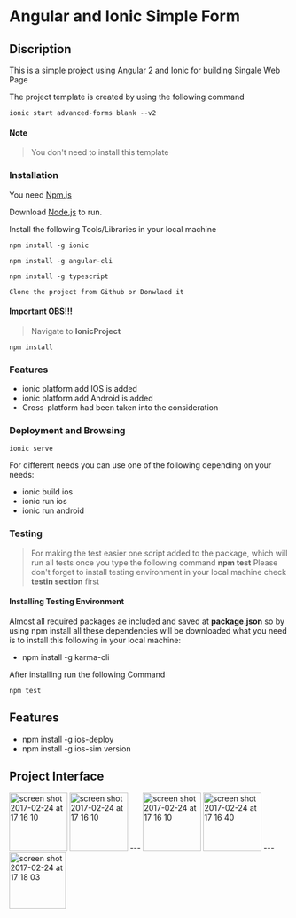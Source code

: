 # Angular and Ionic Simple Form 

## Discription 

This is a simple project using Angular 2 and Ionic for building Singale Web Page 

The project template is created by using the following command

```
ionic start advanced-forms blank --v2
```
#### Note 
> You don't need to install this template 

### Installation

You need  [Npm.js]( https://www.npmjs.com/) 

Download  [Node.js](https://nodejs.org/)  to run.

Install the following Tools/Libraries in your local machine 


```
npm install -g ionic
```
```
npm install -g angular-cli
```
```
npm install -g typescript
```
```
Clone the project from Github or Donwlaod it 
```
#### Important OBS!!!
>  Navigate to **IonicProject** 
```
npm install 
```


### Features 

  - ionic platform add IOS is added 
  - ionic platform add Android is added 
  - Cross-platform had been taken into the consideration 

### Deployment and Browsing 

```
ionic serve
```

For different needs you can use one of the following depending on your needs:
*  ionic build ios
*  ionic run ios
*  ionic run android

### Testing 

> For making the test easier  one script added to the package, which will run all tests once 
> you type the following command **npm test**
> Please don't forget to install testing environment in your local machine check __testin section__ first
 
 #### Installing Testing Environment
 Almost all required packages ae included and saved at __package.json__ so by using npm install all these dependencies will be downloaded 
 what you need is to install this following in your local machine:

*  npm install -g karma-cli

After installing run the following Command

```
npm test 
```
## Features 
*  npm install -g ios-deploy
*  npm install -g ios-sim version


## Project Interface 

<img width="105" alt="screen shot 2017-02-24 at 17 16 10" src="https://cloud.githubusercontent.com/assets/15781725/25555116/7dedbfe0-2cde-11e7-8dcf-f6e8f4f7dd16.png">
<img width="105" alt="screen shot 2017-02-24 at 17 16 10" src="https://cloud.githubusercontent.com/assets/15781725/25555119/8a3e8ab8-2cde-11e7-9778-0c99cbb67110.png">
---
<img width="105" alt="screen shot 2017-02-24 at 17 16 10" src="https://cloud.githubusercontent.com/assets/15781725/25555122/927a7822-2cde-11e7-8711-ad3da2f7a78a.png">
<img width="105" alt="screen shot 2017-02-24 at 17 16 40" src="https://cloud.githubusercontent.com/assets/15781725/25555125/9e845458-2cde-11e7-97d3-24b557a17293.png">
---
<img width="102" alt="screen shot 2017-02-24 at 17 18 03" src="https://cloud.githubusercontent.com/assets/15781725/25555127/a7a84e4a-2cde-11e7-90e4-46717929ad8b.png">
